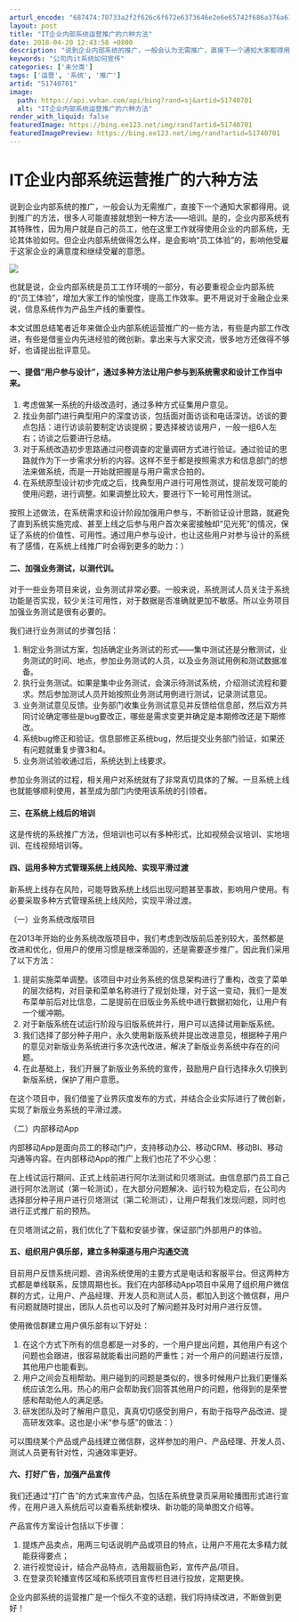 ```yaml
---
arturl_encode: "687474:70733a2f2f626c6f672e6373646e2e6e65742f686a376a6179:2f61727469636c652f64657461696c732f3531373430373031"
layout: post
title: "IT企业内部系统运营推广的六种方法"
date: 2018-04-20 12:43:58 +0800
description: "说到企业内部系统的推广，一般会认为无需推广，直接下一个通知大家都得用。说到推广的方法，很多人可能直接"
keywords: "公司内it系统如何宣传"
categories: ['未分类']
tags: ['运营', '系统', '推广']
artid: "51740701"
image:
  path: https://api.vvhan.com/api/bing?rand=sj&artid=51740701
  alt: "IT企业内部系统运营推广的六种方法"
render_with_liquid: false
featuredImage: https://bing.ee123.net/img/rand?artid=51740701
featuredImagePreview: https://bing.ee123.net/img/rand?artid=51740701
---
```


# IT企业内部系统运营推广的六种方法

说到企业内部系统的推广，一般会认为无需推广，直接下一个通知大家都得用。说到推广的方法，很多人可能直接就想到一种方法——培训。是的，企业内部系统有其特殊性，因为用户就是自己的员工，他在这里工作就得使用企业的内部系统，无论其体验如何。但企业内部系统做得怎么样，是会影响“员工体验”的，影响他受雇于这家企业的满意度和继续受雇的意愿。

![](https://i-blog.csdnimg.cn/blog_migrate/16100be3bc2621b9baf95fd085ba24b0.jpeg)

也就是说，企业内部系统是员工工作环境的一部分，有必要重视企业内部系统的“员工体验”，增加大家工作的愉悦度，提高工作效率。更不用说对于金融企业来说，信息系统作为产品生产线的重要性。

本文试图总结笔者近年来做企业内部系统运营推广的一些方法，有些是内部工作改进，有些是借鉴业内先进经验的微创新。拿出来与大家交流，很多地方还做得不够好，也请提出批评意见。

#### 一、提倡“用户参与设计”，通过多种方法让用户参与到系统需求和设计工作当中来。

1. 考虑做某一系统的升级改造时，通过多种方式征集用户意见。
2. 找业务部门进行典型用户的深度访谈，包括面对面访谈和电话深访。访谈的要点包括：进行访谈前要制定访谈提纲；要选择被访谈用户，一般一组6人左右；访谈之后要进行总结。
3. 对于系统改造初步思路通过问卷调查的定量调研方式进行验证。通过验证的思路就作为下一步需求分析的内容。这样不至于都是按照需求方和信息部门的想法来做系统，而是一开始就把握是与用户需求合拍的。
4. 在系统原型设计初步完成之后，找典型用户进行可用性测试，提前发现可能的使用问题，进行调整。如果调整比较大，要进行下一轮可用性测试。

按照上述做法，在系统需求和设计阶段加强用户参与，不断验证设计思路，就避免了直到系统实施完成、甚至上线之后参与用户首次亲密接触却“见光死”的情况，保证了系统的价值性、可用性。通过用户参与设计，也让这些用户对参与设计的系统有了感情，在系统上线推广时会得到更多的助力：）

#### 二、加强业务测试，以测代训。

对于一些业务项目来说，业务测试非常必要。一般来说，系统测试人员关注于系统功能是否实现，较少关注可用性，对于数据是否准确就更加不敏感。所以业务项目加强业务测试是很有必要的。

我们进行业务测试的步骤包括：

1. 制定业务测试方案，包括确定业务测试的形式——集中测试还是分散测试，业务测试的时间、地点，参加业务测试的人员，以及业务测试用例和测试数据准备。
2. 执行业务测试。如果是集中业务测试，会演示待测试系统，介绍测试流程和要求。然后参加测试人员开始按照业务测试用例进行测试，记录测试意见。
3. 业务测试意见反馈。业务部门收集业务测试意见并反馈给信息部，然后双方共同讨论确定哪些是bug要改正，哪些是需求变更并确定是本期修改还是下期修改。
4. 系统bug修正和验证。信息部修正系统bug，然后提交业务部门验证，如果还有问题就重复步骤3和4。
5. 业务测试验收通过后，系统达到上线要求。

参加业务测试的过程，相关用户对系统就有了非常真切具体的了解。一旦系统上线也就能够顺利使用，甚至成为部门内使用该系统的引领者。

#### 三、在系统上线后的培训

这是传统的系统推广方法，但培训也可以有多种形式，比如视频会议培训、实地培训、在线视频培训等。

#### 四、运用多种方式管理系统上线风险、实现平滑过渡

新系统上线存在风险，可能导致系统上线后出现问题甚至事故，影响用户使用。有必要采取多种方式管理系统上线风险，实现平滑过渡。

（一）业务系统改版项目

在2013年开始的业务系统改版项目中，我们考虑到改版前后差别较大，虽然都是改进和优化，但用户的使用习惯是根深蒂固的，还是需要逐步推广。因此我们采用了以下方法：

1. 提前实施菜单调整。该项目中对业务系统的信息架构进行了重构，改变了菜单的层次结构，对目录和菜单名称进行了规划处理，对于这一变动，我们一是发布菜单前后对比信息，二是提前在旧版业务系统中进行数据初始化，让用户有一个缓冲期。
2. 对于新版系统在试运行阶段与旧版系统并行，用户可以选择试用新版系统。
3. 我们选择了部分种子用户，永久使用新版系统并提出改进意见，根据种子用户的意见对新版业务系统进行多次迭代改进，解决了新版业务系统中存在的问题。
4. 在此基础上，我们开展了新版业务系统的宣传，鼓励用户自行选择永久切换到新版系统，保护了用户意愿。

在这个项目中，我们借鉴了业界灰度发布的方式，并结合企业实际进行了微创新，实现了新版业务系统的平滑过渡。

（二）内部移动App

内部移动App是面向员工的移动门户，支持移动办公、移动CRM、移动BI、移动沟通等内容。在内部移动App的推广上我们也花了不少心思：

在上线试运行期间、正式上线前进行阿尔法测试和贝塔测试。由信息部门员工自己进行阿尔法测试（第一轮测试），在大部分问题解决、运行较为稳定后，在公司内选择部分种子用户进行贝塔测试（第二轮测试），让用户帮我们发现问题，同时也进行正式推广前的预热。

在贝塔测试之前，我们优化了下载和安装步骤，保证部门外部用户的体验。

#### 五、组织用户俱乐部，建立多种渠道与用户沟通交流

目前用户反馈系统问题、咨询系统使用的主要方式是电话和客服平台。但这两种方式都是单线联系，反馈周期也长。我们在内部移动App项目中采用了组织用户微信群的方式，让用户、产品经理、开发人员和测试人员，都加入到这个微信群，用户有问题就随时提出，团队人员也可以及时了解问题并及时对用户进行反馈。

使用微信群建立用户俱乐部有以下好处：

1. 在这个方式下所有的信息都是一对多的，一个用户提出问题，其他用户有这个问题也会跟进，很容易就能看出问题的严重性；对一个用户的问题进行反馈，其他用户也能看到。
2. 用户之间会互相帮助。用户碰到的问题是类似的，很多时候用户比我们更懂系统应该怎么用。热心的用户会帮助我们回答其他用户的问题，他得到的是荣誉感和帮助他人的满足感。
3. 研发团队及时了解用户意见，真真切切感受到用户，有助于指导产品改进、提高研发效率。这也是小米“参与感”的做法：）

可以围绕某个产品或产品线建立微信群，这样参加的用户、产品经理、开发人员、测试人员更有针对性，沟通效率更好。

#### 六、打好广告，加强产品宣传

我们还通过“打广告”的方式来宣传产品，包括在系统登录页采用轮播图形式进行宣传，在用户进入系统后可以查看系统新模块、新功能的简单图文介绍等。

产品宣传方案设计包括以下步骤：

1. 提炼产品卖点，用两三句话说明产品或项目的特点，让用户不用花太多精力就能获得要点；
2. 进行视觉设计，结合产品特点，选用靓丽色彩，宣传产品/项目。
3. 在登录页轮播宣传区域和系统项目宣传栏目进行投放，定期更换。

企业内部系统的运营推广是一个恒久不变的话题，我们将持续改进，不断做到更好！